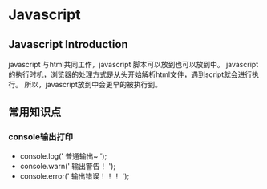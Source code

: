 # Javascript
## Javascript Introduction
javascript 与html共同工作，javascript 脚本可以放到<head>也可以放到<body>中。
javascript的执行时机，浏览器的处理方式是从头开始解析html文件，遇到script就会进行执行。
所以，javascript放到<head>中会更早的被执行到。

## 常用知识点
### console输出打印
- console.log(' 普通输出~ ');
- console.warn(' 输出警告！ ');
- console.error(' 输出错误！！！ ');

